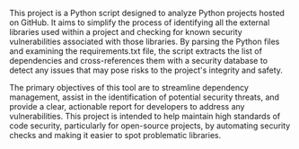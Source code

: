 This project is a Python script designed to analyze Python projects hosted on GitHub. It aims to simplify the process of identifying all the external libraries used within a project and checking for known security vulnerabilities associated with those libraries. By parsing the Python files and examining the requirements.txt file, the script extracts the list of dependencies and cross-references them with a security database to detect any issues that may pose risks to the project's integrity and safety.

The primary objectives of this tool are to streamline dependency management, assist in the identification of potential security threats, and provide a clear, actionable report for developers to address any vulnerabilities. This project is intended to help maintain high standards of code security, particularly for open-source projects, by automating security checks and making it easier to spot problematic libraries.
